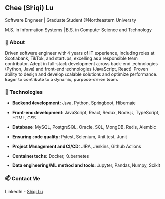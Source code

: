 ## **Chee (Shiqi) Lu**

Software Engineer | Graduate Student @Northeastern University

M.S. in Information Systems | B.S. in Computer Science and Technology 

### **👋 About**

Driven software engineer with 4 years of IT experience, including roles at Scotiabank, TikTok, and startups, excelling as a responsible team contributor. Adept in full-stack development across back-end technologies (Python, Java) and front-end technologies (JavaScript, React). Proven ability to design and develop scalable solutions and optimize performance. Eager to contribute to a dynamic, purpose-driven team.

### **🪷 Technologies**

- **Backend development:** Java, Python, Springboot, Hibernate

- **Front-end development:** JavaScript, React, Redux, Node.js, TypeScript, HTML, CSS

- **Database:** MySQL, PostgreSQL, Oracle, SQL, MongDB, Redis, Alembic  

- **Ensuring code quality:** Pytest, Selenium, Unit test, Junit 

- **Project Management and CI/CD:** JIRA, Jenkins, Github Actions

- **Container techs:** Docker, Kubernetes

- **Data engineering/ML method and tools:** Jupyter, Pandas, Numpy, Scikit


### **📫 Contact Me**

LinkedIn - [Shiqi Lu](https://www.linkedin.com/in/shiqilu)
<!---
ShiqiLu77/ShiqiLu77 is a ✨ special ✨ repository because its `README.md` (this file) appears on your GitHub profile.
You can click the Preview link to take a look at your changes.
--->
